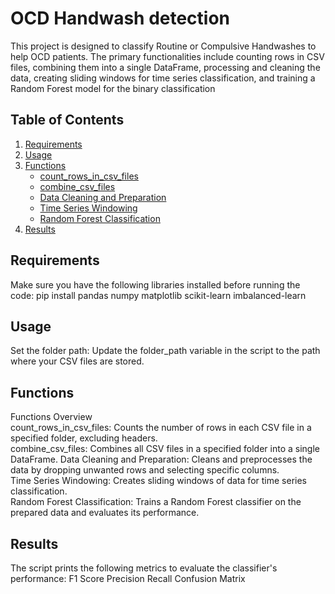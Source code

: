 # OCD Handwash detection

This project is designed to classify Routine or Compulsive Handwashes to help OCD patients. The primary functionalities include counting rows in CSV files, combining them into a single DataFrame, processing and cleaning the data, creating sliding windows for time series classification, and training a Random Forest model for the binary classification

## Table of Contents

1. [Requirements](#requirements)
2. [Usage](#usage)
3. [Functions](#functions)
    - [count_rows_in_csv_files](#count_rows_in_csv_files)
    - [combine_csv_files](#combine_csv_files)
    - [Data Cleaning and Preparation](#data-cleaning-and-preparation)
    - [Time Series Windowing](#time-series-windowing)
    - [Random Forest Classification](#random-forest-classification)
4. [Results](#results)

## Requirements

Make sure you have the following libraries installed before running the code:
pip install pandas numpy matplotlib scikit-learn imbalanced-learn
## Usage

Set the folder path: Update the folder_path variable in the script to the path where your CSV files are stored.

## Functions
Functions Overview  
count_rows_in_csv_files: Counts the number of rows in each CSV file in a specified folder, excluding headers.  
combine_csv_files: Combines all CSV files in a specified folder into a single DataFrame.
Data Cleaning and Preparation: Cleans and preprocesses the data by dropping unwanted rows and selecting specific columns.  
Time Series Windowing: Creates sliding windows of data for time series classification.  
Random Forest Classification: Trains a Random Forest classifier on the prepared data and evaluates its performance.

## Results
The script prints the following metrics to evaluate the classifier's performance:
F1 Score
Precision
Recall
Confusion Matrix


